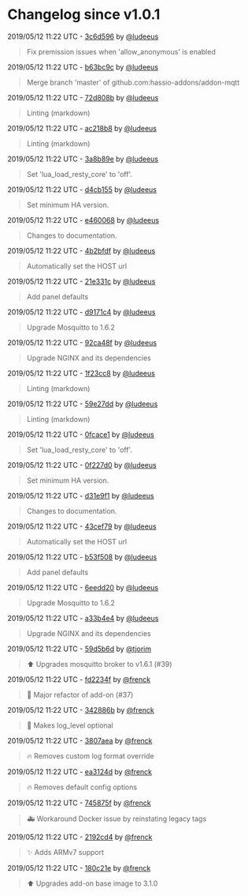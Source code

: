 # Changelog since v1.0.1

2019/05/12 11:22 UTC - [3c6d596](https://github.com/hassio-addons/addon-mqtt/commit/3c6d596d1888c76d805e981abef9ec7143b051d7) by [@ludeeus](https://github.com/ludeeus)
> Fix premission issues when 'allow_anonymous' is enabled 

2019/05/12 11:22 UTC - [b63bc9c](https://github.com/hassio-addons/addon-mqtt/commit/b63bc9cf37e2f00c60ddc4287a7fab567e6e24f2) by [@ludeeus](https://github.com/ludeeus)
> Merge branch 'master' of github.com:hassio-addons/addon-mqtt 

2019/05/12 11:22 UTC - [72d808b](https://github.com/hassio-addons/addon-mqtt/commit/72d808bccc665b42224d9ee064c11e771a131169) by [@ludeeus](https://github.com/ludeeus)
> Linting (markdown) 

2019/05/12 11:22 UTC - [ac218b8](https://github.com/hassio-addons/addon-mqtt/commit/ac218b8db3d0d86bbca3fb4e4c5589666fa46197) by [@ludeeus](https://github.com/ludeeus)
> Linting (markdown) 

2019/05/12 11:22 UTC - [3a8b89e](https://github.com/hassio-addons/addon-mqtt/commit/3a8b89e975d588074651612374ef0f2b20064ddb) by [@ludeeus](https://github.com/ludeeus)
> Set 'lua_load_resty_core' to 'off'. 

2019/05/12 11:22 UTC - [d4cb155](https://github.com/hassio-addons/addon-mqtt/commit/d4cb15524337c08a9b7a3108cc559dd629e59f9e) by [@ludeeus](https://github.com/ludeeus)
> Set minimum HA version. 

2019/05/12 11:22 UTC - [e460068](https://github.com/hassio-addons/addon-mqtt/commit/e4600686fcfc379ce63d230a5bbad9a898d4b916) by [@ludeeus](https://github.com/ludeeus)
> Changes to documentation. 

2019/05/12 11:22 UTC - [4b2bfdf](https://github.com/hassio-addons/addon-mqtt/commit/4b2bfdffefa2bd98544c04538b7450b9f9c23698) by [@ludeeus](https://github.com/ludeeus)
> Automatically set the HOST url 

2019/05/12 11:22 UTC - [21e331c](https://github.com/hassio-addons/addon-mqtt/commit/21e331c04eff6b65c60365a2c00a843051ab0f4a) by [@ludeeus](https://github.com/ludeeus)
> Add panel defaults 

2019/05/12 11:22 UTC - [d9171c4](https://github.com/hassio-addons/addon-mqtt/commit/d9171c41a9e6fa9705629793f9a309107eb61678) by [@ludeeus](https://github.com/ludeeus)
> Upgrade Mosquitto to 1.6.2 

2019/05/12 11:22 UTC - [92ca48f](https://github.com/hassio-addons/addon-mqtt/commit/92ca48f62737b33d415f63a2e4ca0c836ad7a55d) by [@ludeeus](https://github.com/ludeeus)
> Upgrade NGINX and its dependencies 

2019/05/12 11:22 UTC - [1f23cc8](https://github.com/hassio-addons/addon-mqtt/commit/1f23cc88614904f2a72090e10d386f0857eb6e84) by [@ludeeus](https://github.com/ludeeus)
> Linting (markdown) 

2019/05/12 11:22 UTC - [59e27dd](https://github.com/hassio-addons/addon-mqtt/commit/59e27dd3ba46e16c6ec5ce7cb554433e6ad75acc) by [@ludeeus](https://github.com/ludeeus)
> Linting (markdown) 

2019/05/12 11:22 UTC - [0fcace1](https://github.com/hassio-addons/addon-mqtt/commit/0fcace1b152c3f1a81b32bedd3eeef7780f1a4b9) by [@ludeeus](https://github.com/ludeeus)
> Set 'lua_load_resty_core' to 'off'. 

2019/05/12 11:22 UTC - [0f227d0](https://github.com/hassio-addons/addon-mqtt/commit/0f227d0356200f1dd20833ec00fae7a7a42c6bf1) by [@ludeeus](https://github.com/ludeeus)
> Set minimum HA version. 

2019/05/12 11:22 UTC - [d31e9f1](https://github.com/hassio-addons/addon-mqtt/commit/d31e9f1f27b0023087498f764a03becb61777bd1) by [@ludeeus](https://github.com/ludeeus)
> Changes to documentation. 

2019/05/12 11:22 UTC - [43cef79](https://github.com/hassio-addons/addon-mqtt/commit/43cef79aa94bf8c5fd66ac235e6b027278063581) by [@ludeeus](https://github.com/ludeeus)
> Automatically set the HOST url 

2019/05/12 11:22 UTC - [b53f508](https://github.com/hassio-addons/addon-mqtt/commit/b53f5085dc705aca738826ef970e9274f9e8d808) by [@ludeeus](https://github.com/ludeeus)
> Add panel defaults 

2019/05/12 11:22 UTC - [6eedd20](https://github.com/hassio-addons/addon-mqtt/commit/6eedd20024df0fc0999357e40ee610d6af582d92) by [@ludeeus](https://github.com/ludeeus)
> Upgrade Mosquitto to 1.6.2 

2019/05/12 11:22 UTC - [a33b4e4](https://github.com/hassio-addons/addon-mqtt/commit/a33b4e47342aa056f3b7c9a3b9deddc93d81ee61) by [@ludeeus](https://github.com/ludeeus)
> Upgrade NGINX and its dependencies 

2019/05/12 11:22 UTC - [59d5b6d](https://github.com/hassio-addons/addon-mqtt/commit/59d5b6dee25937fc3ca877bedee7587ada6d5658) by [@tjorim](https://github.com/tjorim)
> ⬆️ Upgrades mosquitto broker to v1.6.1 (#39) 

2019/05/12 11:22 UTC - [fd2234f](https://github.com/hassio-addons/addon-mqtt/commit/fd2234f1e8a35b156cb422d6ef0caef6f5d62d58) by [@frenck](https://github.com/frenck)
> :hammer: Major refactor of add-on (#37) 

2019/05/12 11:22 UTC - [342886b](https://github.com/hassio-addons/addon-mqtt/commit/342886b5aea535f2e80b65218e62ca1fde9265df) by [@frenck](https://github.com/frenck)
> :hammer: Makes log_level optional 

2019/05/12 11:22 UTC - [3807aea](https://github.com/hassio-addons/addon-mqtt/commit/3807aea1b00a0491f6c48b03dfcfe6ef98d4ec99) by [@frenck](https://github.com/frenck)
> :fire: Removes custom log format override 

2019/05/12 11:22 UTC - [ea3124d](https://github.com/hassio-addons/addon-mqtt/commit/ea3124dbb4c20edf64e5a4ccc46760019c698a89) by [@frenck](https://github.com/frenck)
> :fire: Removes default config options 

2019/05/12 11:22 UTC - [745875f](https://github.com/hassio-addons/addon-mqtt/commit/745875fc8627b5ae34348f36da1f053f405df8f9) by [@frenck](https://github.com/frenck)
> :ambulance: Workaround Docker issue by reinstating legacy tags 

2019/05/12 11:22 UTC - [2192cd4](https://github.com/hassio-addons/addon-mqtt/commit/2192cd48201c9733b98c708b0c409198feb981f0) by [@frenck](https://github.com/frenck)
> :sparkles: Adds ARMv7 support 

2019/05/12 11:22 UTC - [180c21e](https://github.com/hassio-addons/addon-mqtt/commit/180c21e94fbe5fa8ea2c7ec793e38bed6d820de0) by [@frenck](https://github.com/frenck)
> :arrow_up: Upgrades add-on base image to 3.1.0 


